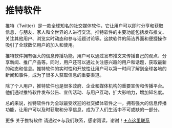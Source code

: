 # 推特软件

推特（Twitter）是一款全球知名的社交媒体软件，它让用户可以即时分享和获取信息，与朋友、家人和全世界的人进行交流。推特软件的主要功能包括发布推文、关注其他用户、浏览实时动态和参与话题讨论等。这款软件的简洁界面和便捷操作吸引了全球数亿用户的加入和使用。

推特软件拥有强大的信息传播功能，用户可以通过发布推文来传播自己的观点、分享新闻、推广产品等。同时，用户还可以通过关注感兴趣的用户和话题，获取最新的动态和信息。推特软件的实时性和开放性让用户可以第一时间了解到全球各地的新闻和事件，成为了很多人获取信息的重要渠道。

除了个人用户，推特软件也是很多政府、企业和媒体机构的重要宣传和传播平台。他们通过推特软件发布公告、宣传活动、与用户互动，扩大影响力，增加知名度。

总的来说，推特软件作为全球最受欢迎的社交媒体软件之一，拥有强大的信息传播功能，让用户可以及时获取和分享信息，成为了人们生活中不可或缺的一部分。

更多 关于推特软件 请通过✈与我们联系，感谢阅读，谢谢！[✈点这里联系](https://ads.k02.cc)